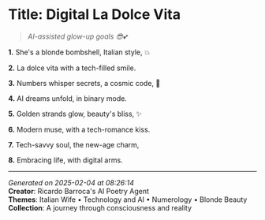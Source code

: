 # Title: Digital La Dolce Vita

> *AI-assisted glow-up goals 😎💕*

**1.** She's a blonde bombshell, Italian style, 💥


**2.** La dolce vita with a tech-filled smile.


**3.** Numbers whisper secrets, a cosmic code, 🔢


**4.** AI dreams unfold, in binary mode.


**5.** Golden strands glow, beauty's bliss, ✨


**6.** Modern muse, with a tech-romance kiss.


**7.** Tech-savvy soul, the new-age charm,


**8.** Embracing life, with digital arms.



---

*Generated on 2025-02-04 at 08:26:14*  
**Creator**: Ricardo Barroca's AI Poetry Agent  
**Themes**: Italian Wife • Technology and AI • Numerology • Blonde Beauty  
**Collection**: A journey through consciousness and reality